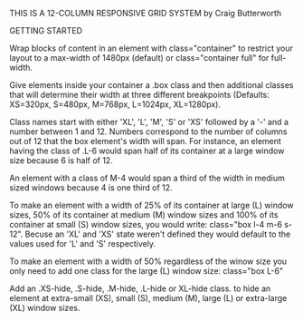 THIS IS A 12-COLUMN RESPONSIVE GRID SYSTEM
by Craig Butterworth

GETTING STARTED

Wrap blocks of content in an element with class="container" to restrict your layout to a max-width of 1480px (default) or class="container full" for full-width.

Give elements inside your container a .box class and then additional classes that will determine their width at three different breakpoints (Defaults: XS=320px, S=480px, M=768px, L=1024px, XL=1280px).

Class names start with either 'XL', 'L', 'M', 'S' or 'XS' followed by a '-' and a number between 1 and 12. Numbers correspond to the number of columns out of 12 that the box element's width will span. For instance, an element having the class of .L-6 would span half of its container at a large window size because 6 is half of 12. 

An element with a class of M-4 would span a third of the width in medium sized windows because 4 is one third of 12.

To make an element with a width of 25% of its container at large (L) window sizes, 50% of its container at medium (M) window sizes and 100% of its container at small (S) window sizes, you would write: class="box l-4 m-6 s-12". Becuse an 'XL' and 'XS' state weren't defined they would default to the values used for 'L' and 'S' respectively.

To make an element with a width of 50% regardless of the winow size you only need to add one class for the large (L) window size: class="box L-6"

Add an .XS-hide, .S-hide, .M-hide, .L-hide or XL-hide class. to hide an element at extra-small (XS), small (S), medium (M), large (L) or extra-large (XL) window sizes.
